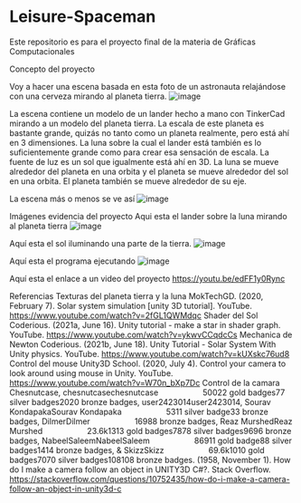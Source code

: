 # Leisure-Spaceman
Este repositorio es para el proyecto final de la materia de Gráficas Computacionales

Concepto del proyecto

Voy a hacer una escena basada en esta foto de un astronauta relajándose con una cerveza mirando al planeta tierra.
![image](https://github.com/A01704868/Leisure-Spaceman/assets/78516893/f137d679-16d5-4514-9862-ac2e04f5e077)


La escena contiene un modelo de un lander hecho a mano con TinkerCad mirando a un modelo del planeta tierra.
La escala de este planeta es bastante grande, quizás no tanto como un planeta realmente, pero está ahí en 3 dimensiones. La luna sobre la cual el lander está también es lo suficientemente grande como para crear esa sensación de escala. 
La fuente de luz es un sol que igualmente está ahí en 3D. La luna se mueve alrededor del planeta en una orbita y el planeta se mueve alrededor del sol en una orbita. El planeta también se mueve alrededor de su eje.

La escena más o menos se ve así
![image](https://github.com/A01704868/Leisure-Spaceman/assets/78516893/20872281-ed42-4aac-a4be-7139093b1b97)

Imágenes evidencia del proyecto
Aqui esta el lander sobre la luna mirando al planeta tierra
![image](https://github.com/A01704868/Leisure-Spaceman/assets/78516893/f221c357-f8c0-4387-8b65-6660db649243)

Aquí esta el sol iluminando una parte de la tierra.
![image](https://github.com/A01704868/Leisure-Spaceman/assets/78516893/c1d8d06d-54ce-46d3-8871-307cbfa31ebc)

Aquí esta el programa ejecutando
![image](https://github.com/A01704868/Leisure-Spaceman/assets/78516893/40cc5356-94cc-4878-8593-3c7d406e4fe8)

Aquí esta el enlace a un video del proyecto
https://youtu.be/edFF1y0Rync

Referencias
Texturas del planeta tierra y la luna
MokTechGD. (2020, February 7). Solar system simulation [unity 3D tutorial]. YouTube. https://www.youtube.com/watch?v=2fGL1QWMdqc 
Shader del Sol
Coderious. (2021a, June 16). Unity tutorial - make a star in shader graph. YouTube. https://www.youtube.com/watch?v=ykwvCCqdcCs
Mechanica de Newton
Coderious. (2021b, June 18). Unity Tutorial - Solar System With Unity physics. YouTube. https://www.youtube.com/watch?v=kUXskc76ud8 
Control del mouse
Unity3D School. (2020, July 4). Control your camera to look around using mouse in Unity. YouTube. https://www.youtube.com/watch?v=W70n_bXp7Dc 
Control de la camara
Chesnutcase, chesnutcasechesnutcase&nbsp; &nbsp; &nbsp; &nbsp; &nbsp; &nbsp; &nbsp; &nbsp; &nbsp; &nbsp; 50022 gold badges77 silver badges2020 bronze badges, user2423014user2423014, Sourav KondapakaSourav Kondapaka&nbsp; &nbsp; &nbsp; &nbsp; &nbsp; &nbsp; &nbsp; &nbsp; &nbsp; &nbsp; 5311 silver badge33 bronze badges, DilmerDilmer&nbsp; &nbsp; &nbsp; &nbsp; &nbsp; &nbsp; &nbsp; &nbsp; &nbsp; &nbsp; 16988 bronze badges, Reaz MurshedReaz Murshed&nbsp; &nbsp; &nbsp; &nbsp; &nbsp; &nbsp; &nbsp; &nbsp; &nbsp; &nbsp; 23.6k1313 gold badges7878 silver badges9696 bronze badges, NabeelSaleemNabeelSaleem&nbsp; &nbsp; &nbsp; &nbsp; &nbsp; &nbsp; &nbsp; &nbsp; &nbsp; &nbsp; 86911 gold badge88 silver badges1414 bronze badges, &amp; SkizzSkizz&nbsp; &nbsp; &nbsp; &nbsp; &nbsp; &nbsp; &nbsp; &nbsp; &nbsp; &nbsp; 69.6k1010 gold badges7070 silver badges108108 bronze badges. (1958, November 1). How do I make a camera follow an object in UNITY3D C#?. Stack Overflow. https://stackoverflow.com/questions/10752435/how-do-i-make-a-camera-follow-an-object-in-unity3d-c 

